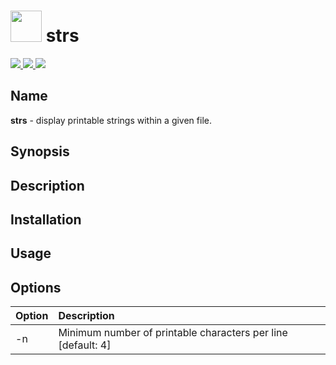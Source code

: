 <h1 align="left">
  <a href="https://github.com/brenw0rth/strs"><img src="identicon.png" width=50></a>
  strs
</h1>

<p align="left">
  <a href="https://www.rust-lang.org/">
    <img src="https://img.shields.io/badge/Made%20with-Rust-1f425f.svg">
  </a>
  <a href="https://gitHub.com/brenw0rth/strs/stargazers/">
    <img src="https://badgen.net/github/stars/brenw0rth/strs">
  </a>
  <a href="https://gitHub.com/brenw0rth/strs/network/members">
    <img src="https://badgen.net/github/forks/brenw0rth/strs">
  </a>
</p>

## Name
**strs** - display printable strings within a given file.

## Synopsis

## Description

## Installation

## Usage

## Options

| Option         | Description
| :------------- | :----------
| -n             | Minimum number of printable characters per line [default: 4]
